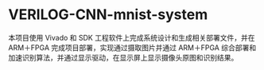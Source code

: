 # VERILOG-CNN-mnist-system
本项目使用 Vivado 和 SDK 工程软件上完成系统设计和生成相关部署文件，并在 ARM＋FPGA 完成项目部署，实现通过摄取图片并通过 ARM＋FPGA 综合部署和加速识别算法，并通过显示驱动，在显示屏上显示摄像头原图和识别结果。

